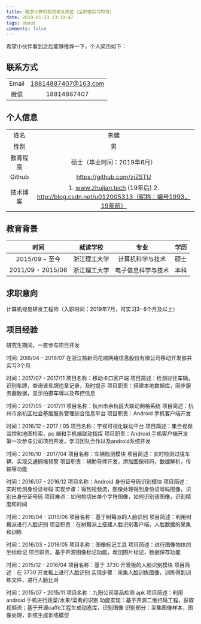 ```yaml
---
title: 跪求计算机视觉相关岗位（全职或实习均可）
date: 2019-01-23 23:30:47
tags: about
comments: false
---
```


希望小伙伴看到之后能够推荐一下，个人简历如下：

## 联系方式

|   |             |
|:-----:|:-------------------:|
| Email | 18814887407@163.com |
|  微信 |     18814887407     |

## 个人信息

|      |                                                                                  |
|:--------:|:-----------------------------------------------------------------------------------------:|
|   姓名   |                                            朱健                                           |
|   性别   |                                             男                                            |
| 教育程度 |                                硕士（毕业时间：2019年6月）                                |
|  Github  |                                 https://github.com/zjZSTU                                 |
| 技术博客 | 1. www.zhujian.tech (19年后) 2. http://blog.csdn.net/u012005313（昵称：编号1993，19年前） |

## 教育背景

|        时间       |   就读学校   |        专业        | 学历 |
|:-----------------:|:------------:|:------------------:|:----:|
|   2015/09 - 至今  | 浙江理工大学 |  计算机科学与技术  | 硕士 |
| 2011/09 - 2015/06 | 浙江理工大学 | 电子信息科学与技术 | 本科 |	

## 求职意向

计算机视觉研发工程师（入职时间：2019年7月，可实习3- 6个月及以上）

## 项目经验

研究生期间，一直参与项目开发

时间: 20l8/04 – 2018/07
在浙江核新同花顺网络信息股份有限公司移动开发部共实习3个月

时间：2017/07 - 2017/11
项目名称：移动卡口客户端
项目简述：检测过往车辆，识别车牌，查询该车牌违章记录，及时提示
项目职责：搭建本地数据库，同步服务器数据，显示拍摄车牌以及布控信息

时间：2017/05 - 2017/11
项目名称：杭州市余杭区大联动网格系统
项目简述：杭州市余杭区社会基层服务管理综合信息平台
项目职责：Android 手机客户端开发

时间：2016/12 - 2017 / 05
项目名称：宇视可视化联动平台
项目简述：集合视频监控和地图检索，pc 端和手机端联动指挥
项目职责：Android 手机客户端开发
第一次参与公司项目开发，学习团队合作以及android系统开发

时间：2016/10 - 2017/04
项目名称：车辆检测模块
项目简述：实时检测过往车辆，实现交通拥堵预警
项目职责：辅助导师开发，添加图像转码，数据解析，传输等功能

时间：2016/07 - 2016/12
项目名称：Android 身份证号码识别模块
项目简述：实时检测身份证号码
实现步骤：得到视频流，图像处理得到身份证号码图像，识别出身份证号码
项目难点：如何剪切出单个字符图像，如何识别该图像，识别精度和时间

时间：2016/04 - 2015/06
项目名称：基于树莓派的人脸识别
项目简述：利用树莓派进行人脸识别
项目职责：在树莓派上搭建人脸识别客户端，人脸数据的采集和训练

时间：2016/03 - 2016/05
项目名称：图像标记工具
项目简述：进行图像物体的坐标标记
项目职责，基于开源图像标记功能，增加图片标记，数据保存功能

时间：2015/12 - 2016/04
项目名称：基于 3730 开发板的人脸识别模块
项目简述：在 3730 开发板上进行人脸识别
实现步骤：采集人脸训练图像，训练得到训练文件，进行人脸比对

时间：2015/07 - 2015/11
项目名称：九阳公司菜品检测 apk
项目简述：利用 android 手机进行蔬菜/水果/菜肴的识别
功能实现：基于开源二维扫码工程，获取视频流；基于开源caffe工程生成动态库，识别图像
识别部分：采集图像样本，图像处理，训练生成训练模型
